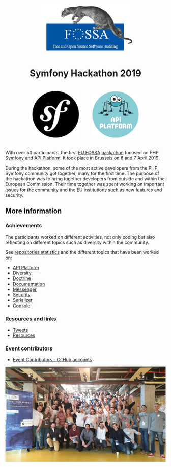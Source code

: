 <p align="center"><img src="./assets/eu-fossa-logo.png" style="margin: 10px" alt="EU FOSSA logo"/></p>
<h1 align="center">Symfony Hackathon 2019</h1>

<p align="center"><img src="./assets/symfony-logo.png" style="margin: 20px" alt="Symfony logo"/><img src="./assets/api-platform-logo.png" style="margin: 20px" alt="API Platform logo"/></p>

With over 50 participants, the first [EU FOSSA](https://joinup.ec.europa.eu/collection/eu-fossa-2/about) [hackathon](https://eufossahackathon.bemyapp.com/) focused on PHP [Symfony](https://symfony.com) and [API Platform](https://api-platform.com/).
It took place in Brussels on 6 and 7 April 2019.

During the hackathon, some of the most active developers from the PHP Symfony community got together, many for the first time. The purpose of the hackathon was to bring together developers from outside and within the European Commission. Their time together was spent working on important issues for the community and the EU institutions such as new features and security.

## More information

### Achievements

The participants worked on different activities, not only coding but also reflecting on different topics such as diversity within the community.

See [repositories statistics](achievements/statistics.md) and the different topics that have been worked on:

* [API Platform](achievements/api-platform.md)
* [Diversity](achievements/diversity.md)
* [Doctrine](achievements/doctrine.md)
* [Documentation](achievements/documentation.md)
* [Messenger](achievements/messenger.md)
* [Security](achievements/security.md)
* [Serializer](achievements/serializer.md)
* [Console](achievements/console.md)

### Resources and links

* [Tweets](tweets.md)
* [Resources](resources.md)

### Event contributors

* [Event Contributors - GitHub accounts](contributors.md)

<p align="center"><img src="./assets/group-photo.png"/></p>
